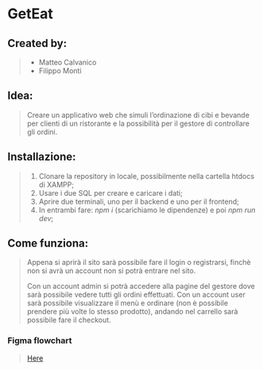 # GetEat 

## Created by:
> - Matteo Calvanico
> - Filippo Monti

## Idea:
> Creare un applicativo web che simuli l’ordinazione di cibi e 
> bevande per clienti di un ristorante e la possibilità per il 
> gestore di controllare gli ordini.

## Installazione:
> 1. Clonare la repository in locale, possibilmente nella cartella htdocs di XAMPP;
> 2. Usare i due SQL per creare e caricare i dati;
> 3. Aprire due terminali, uno per il backend e uno per il frontend;
> 4. In entrambi fare: *npm i* (scarichiamo le dipendenze) e poi *npm run dev*;

## Come funziona:
> Appena si aprirà il sito sarà possibile fare il login o registrarsi, finchè non si avrà un account non si potrà entrare nel sito. 
>
> Con un account admin si potrà accedere alla pagine del gestore dove sarà possibile vedere tutti gli ordini effettuati.
> Con un account user sarà possibile visualizzare il menù e ordinare (non è possibile prendere più volte lo stesso prodotto), andando nel carrello sarà possibile fare il checkout.

### Figma flowchart
> [Here](https://www.figma.com/file/i8ZRa156lHmqLOhIk2BJvT/Sistemi-web-flowchart?type=design&node-id=0-1&mode=design&t=pqyIdV3V6tqmwVWS-0)
